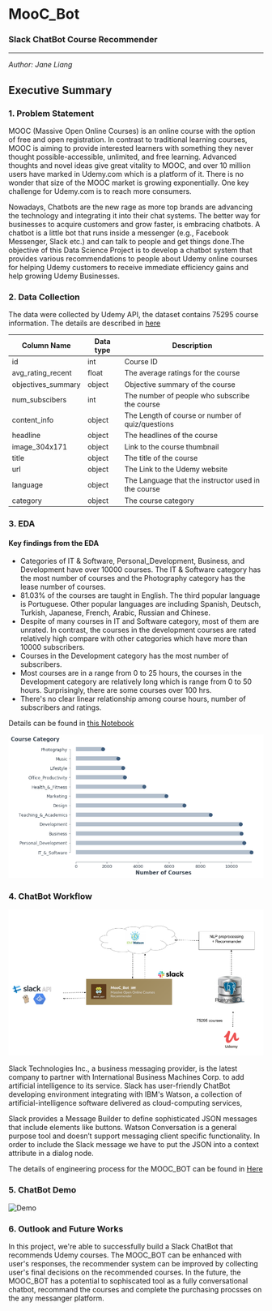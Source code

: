 # MooC_Bot
### Slack ChatBot Course Recommender
----------
*Author: Jane Liang*

## Executive Summary

### 1. Problem Statement

MOOC (Massive Open Online Courses) is an online course with the option of free and open registration. In contrast to traditional learning courses, MOOC is aiming to provide interested learners with something they never thought possible-accessible, unlimited, and free learning. Advanced thoughts and novel ideas give great vitality to MOOC, and over 10 million users have marked in Udemy.com which is a platform of it. There is no wonder that size of the MOOC market is growing exponentially. One key challenge for Udemy.com is to reach more consumers. 

Nowadays, Chatbots are the new rage as more top brands are advancing the technology and integrating it into their chat systems. The better way for businesses to acquire customers and grow faster, is embracing chatbots. A chatbot is a little bot that runs inside a messenger (e.g., Facebook Messenger, Slack etc.) and can talk to people and get things done.The objective of this Data Science Project is to develop a chatbot system that provides various recommendations to people about Udemy online courses for helping Udemy customers to receive immediate efficiency gains and help growing Udemy Businesses. 

### 2. Data Collection

The data were collected by Udemy API, the dataset contains 75295 course information. The details are described in [here](./Data)

|Column Name|Data type|Description|
| --- | --- | --- |
|id|int|Course ID |
|avg_rating_recent|float|The average ratings for the course|
|objectives_summary|object|Objective summary of the course|
|num_subscibers|int|The number of people who subscribe the course|
|content_info|object|The Length of course or number of quiz/questions
|headline|object|The headlines of the course
|image_304x171|object|Link to the course thumbnail|
|title|object|The title of the course
|url|object|The Link to the Udemy website
|language|object|The Language that the instructor used in the course|
|category|object|The course category


### 3. EDA

#### Key findings from the EDA

- Categories of IT & Software, Personal_Development, Business, and Development have over 10000 courses. The IT & Software category has the most number of courses and the Photography category has the lease number of courses.
- 81.03% of the courses are taught in English. The third popular language is Portuguese. Other popular languages are including Spanish, Deutsch, Turkish, Japanese, French, Arabic, Russian and Chinese.
- Despite of many courses in IT and Software category, most of them are unrated. In contrast, the courses in the development courses are rated relatively high compare with other categories which have more than 10000 subscribers.
- Courses in the Development category has the most number of subscribers.
- Most courses are in a range from 0 to 25 hours, the courses in the Development category are  relatively long which is range from 0 to 50 hours. Surprisingly, there are some courses over 100 hrs.
- There's no clear linear relationship among course hours, number of subscribers and ratings.

Details can be found in [this Notebook](./Code/02_Data_Cleaning_and_EDA.ipynb)

![EDA_1](./Image/EDA_1.png)

### 4. ChatBot Workflow

<img src="./Image/Workflow.png" width="700">

Slack Technologies Inc., a business messaging provider, is the latest company to partner with International Business Machines Corp. to add artificial intelligence to its service. Slack has user-friendly ChatBot developing environment integrating with IBM's Watson, a collection of artificial-intelligence software delivered as cloud-computing services, 

Slack provides a Message Builder to define sophisticated JSON messages that include elements like buttons. Watson Conversation is a general purpose tool and doesn’t support messaging client specific functionality. In order to include the Slack message we have to put the JSON into a context attribute in a dialog node.

The details of engineering process for the MOOC_BOT can be found in [Here](./ChatBot)



### 5. ChatBot Demo
![Demo ](./Image/Demo.gif)

### 6. Outlook and Future Works

In this project, we're able to successfully build a Slack ChatBot that recommends Udemy courses. The MOOC_BOT can be enhanced with user's responses, the recommender system can be improved by collecting user's final decisions on the recommended courses. In the future, the MOOC_BOT has a potential to sophiscated tool as a fully conversational chatbot, recommand the courses and complete the purchasing procsses on the any messanger platform. 
